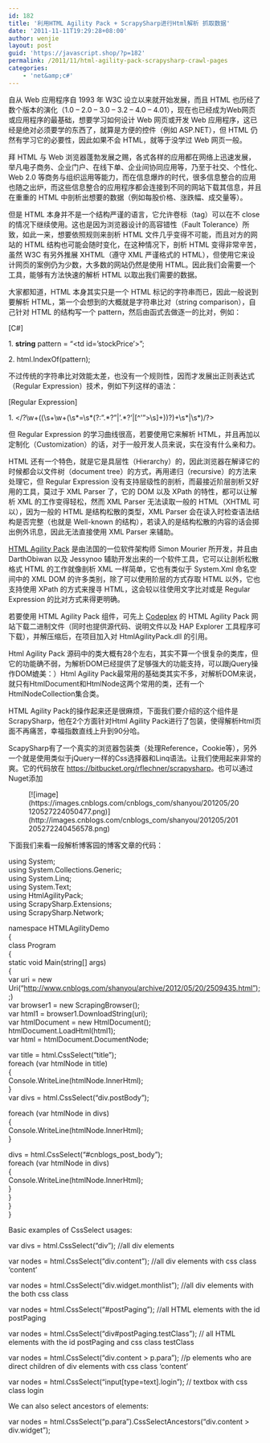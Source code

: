 ```yaml
---
id: 182
title: '利用HTML Agility Pack + ScrapySharp进行Html解析 抓取数据'
date: '2011-11-11T19:29:28+08:00'
author: wenjie
layout: post
guid: 'https://javascript.shop/?p=182'
permalink: /2011/11/html-agility-pack-scrapysharp-crawl-pages
categories:
    - 'net&amp;c#'
---
```


自从 Web 应用程序自 1993 年 W3C 设立以来就开始发展，而且 HTML 也历经了数个版本的演化（1.0 – 2.0 – 3.0 – 3.2 – 4.0 – 4.01），现在也已经成为Web网页或应用程序的最基础，想要学习如何设计 Web 网页或开发 Web 应用程序，这已经是绝对必须要学的东西了，就算是方便的控件（例如 ASP.NET），但 HTML 仍然有学习它的必要性，因此如果不会 HTML，就等于没学过 Web 网页一般。

拜 HTML 与 Web 浏览器蓬勃发展之赐，各式各样的应用都在网络上迅速发展，举凡电子商务、企业门户、在线下单、企业间协同应用等，乃至于社交、个性化、Web 2.0 等商务与组织运用等能力，而在信息爆炸的时代，很多信息整合的应用也随之出炉，而这些信息整合的应用程序都会连接到不同的网站下载其信息，并且在重重的 HTML 中剖析出想要的数据（例如每股价格、涨跌幅、成交量等）。

但是 HTML 本身并不是一个结构严谨的语言，它允许卷标（tag）可以在不 close 的情况下继续使用。这也是因为浏览器设计的高容错性（Fault Tolerance）所致，如此一来，想要依照规则来剖析 HTML 文件几乎变得不可能，而且对方的网站的 HTML 结构也可能会随时变化，在这种情况下，剖析 HTML 变得非常辛苦，虽然 W3C 有另外推展 XHTML（遵守 XML 严谨格式的 HTML），但使用它来设计网页的案例仍为少数，大多数的网站仍然是使用 HTML。因此我们会需要一个工具，能够有方法快速的解析 HTML 以取出我们需要的数据。

大家都知道，HTML 本身其实只是一个 HTML 标记的字符串而已，因此一般说到要解析 HTML，第一个会想到的大概就是字符串比对（string comparison），自己针对 HTML 的结构写一个 pattern，然后由函式去做逐一的比对，例如：

\[C#\]

1\. **string** pattern = “&lt;td id=’stockPrice’&gt;”;

2\. html.IndexOf(pattern);

不过传统的字符串比对效能太差，也没有一个规则性，因而才发展出正则表达式（Regular Expression）技术，例如下列这样的语法：

\[Regular Expression\]

1\. &lt;/?\\w+((\\s+\\w+(\\s\*=\\s\*(?:”.\*?”|’.\*?’|\[^'”&gt;\\s\]+))?)+\\s\*|\\s\*)/?&gt;

但 Regular Expression 的学习曲线很高，若要使用它来解析 HTML，并且再加以定制化（Customization）的话，对于一般开发人员来说，实在没有什么亲和力。

HTML 还有一个特色，就是它是具层性（Hierarchy）的，因此浏览器在解译它的时候都会以文件树（document tree）的方式，再用递归（recursive）的方法来处理它，但 Regular Expression 没有支持层级性的剖析，而最接近阶层剖析又好用的工具，莫过于 XML Parser 了，它的 DOM 以及 XPath 的特性，都可以让解析 XML 的工作变得轻松，然而 XML Parser 无法读取一般的 HTML（XHTML 可以），因为一般的 HTML 是结构松散的类型，XML Parser 会在读入时检查语法结构是否完整（也就是 Well-known 的结构），若读入的是结构松散的内容的话会掷出例外讯息，因此无法直接使用 XML Parser 来辅助。

[HTML Agility Pack](http://htmlagilitypack.codeplex.com/) 是由法国的一位软件架构师 Simon Mourier 所开发，并且由 DarthObiwan 以及 Jessynoo 辅助开发出来的一个软件工具，它可以让剖析松散格式 HTML 的工作就像剖析 XML 一样简单，它也有类似于 System.Xml 命名空间中的 XML DOM 的许多类别，除了可以使用阶层的方式存取 HTML 以外，它也支持使用 XPath 的方式来搜寻 HTML，这会较以往使用文字比对或是 Regular Expression 的比对方式来得更明确。

若要使用 HTML Agility Pack 组件，可先上 [Codeplex](http://htmlagilitypack.codeplex.com/) 的 HTML Agility Pack 网站下载二进制文件（同时也提供源代码、说明文件以及 HAP Explorer 工具程序可下载），并解压缩后，在项目加入对 HtmlAgilityPack.dll 的引用。

Html Agility Pack 源码中的类大概有28个左右，其实不算一个很复杂的类库，但它的功能确不弱，为解析DOM已经提供了足够强大的功能支持，可以跟jQuery操作DOM媲美：）Html Agility Pack最常用的基础类其实不多，对解析DOM来说，就只有HtmlDocument和HtmlNode这两个常用的类，还有一个 HtmlNodeCollection集合类。

HTML Agility Pack的操作起来还是很麻烦，下面我们要介绍的这个组件是ScrapySharp，他在2个方面针对Html Agility Pack进行了包装，使得解析Html页面不再痛苦，幸福指数直线上升到90分哈。

ScapySharp有了一个真实的浏览器包装类（处理Reference，Cookie等），另外一个就是使用类似于jQuery一样的Css选择器和Linq语法。让我们使用起来非常的爽。它的代码放在 <https://bitbucket.org/rflechner/scrapysharp>。也可以通过Nuget添加

<figure class="wp-block-image">[![image](https://images.cnblogs.com/cnblogs_com/shanyou/201205/20120527224050477.png)](http://images.cnblogs.com/cnblogs_com/shanyou/201205/201205272240456578.png)</figure>下面我们来看一段解析博客园的博客文章的代码：

using System;   
using System.Collections.Generic;   
using System.Linq;   
using System.Text;   
using HtmlAgilityPack;   
using ScrapySharp.Extensions;   
using ScrapySharp.Network;

namespace HTMLAgilityDemo   
{   
 class Program   
 {   
 static void Main(string\[\] args)   
 {   
 var uri = new Uri(“[http://www.cnblogs.com/shanyou/archive/2012/05/20/2509435.html”);](http://www.cnblogs.com/shanyou/archive/2012/05/20/2509435.html%22);)   
 var browser1 = new ScrapingBrowser();   
 var html1 = browser1.DownloadString(uri);   
 var htmlDocument = new HtmlDocument();   
 htmlDocument.LoadHtml(html1);   
 var html = htmlDocument.DocumentNode;

 var title = html.CssSelect(“title”);   
 foreach (var htmlNode in title)   
 {   
 Console.WriteLine(htmlNode.InnerHtml);   
 }   
 var divs = html.CssSelect(“div.postBody”);

 foreach (var htmlNode in divs)   
 {   
 Console.WriteLine(htmlNode.InnerHtml);   
 }

 divs = html.CssSelect(“#cnblogs\_post\_body”);   
 foreach (var htmlNode in divs)   
 {   
 Console.WriteLine(htmlNode.InnerHtml);   
 }   
 }   
 }   
}

Basic examples of CssSelect usages:

var divs = html.CssSelect(“div”); //all div elements

var nodes = html.CssSelect(“div.content”); //all div elements with css class ‘content’

var nodes = html.CssSelect(“div.widget.monthlist”); //all div elements with the both css class

var nodes = html.CssSelect(“#postPaging”); //all HTML elements with the id postPaging

var nodes = html.CssSelect(“div#postPaging.testClass”); // all HTML elements with the id postPaging and css class testClass

var nodes = html.CssSelect(“div.content &gt; p.para”); //p elements who are direct children of div elements with css class ‘content’

var nodes = html.CssSelect(“input\[type=text\].login”); // textbox with css class login

We can also select ancestors of elements:

var nodes = html.CssSelect(“p.para”).CssSelectAncestors(“div.content &gt; div.widget”);